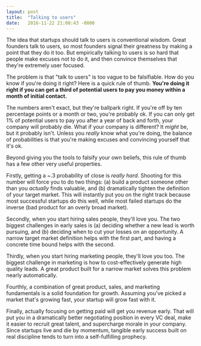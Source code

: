 ```yaml
---
layout: post
title:  "Talking to users"
date:   2016-11-22 21:08:43 -0800
---
```


The idea that startups should talk to users is conventional
wisdom. Great founders talk to users, so most founders signal their
greatness by making a point that they do it too. But empirically
talking to users is so hard that people make excuses not to do it, and
then convince themselves that they're extremely user focused.

The problem is that "talk to users" is too vague to be
falsifiable. How do you know if you're doing it right? Here is a quick
rule of thumb. __You're doing it right if you can get a third of
potential users to pay you money within a month of initial contact.__

The numbers aren't exact, but they're ballpark right. If you're off by
ten percentage points or a month or two, you're probably ok. If you
can only get 1% of potential users to pay you after a year of back and
forth, your company will probably die. What if your company is
different? It _might_ be, but it probably isn't. Unless you _really_
know what you're doing, the balance of probabilities is that you're
making excuses and convincing yourself that it's ok.

Beyond giving you the tools to falsify your own beliefs, this rule of
thumb has a few other very useful properties.

Firstly, getting a ~.3 probability of close is _really hard_. Shooting
for this number will force you to do two things: (a) build a product
someone other than you _actually_ finds valuable, and (b) dramatically
tighten the definition of your target market. This will instantly put
you on the right track because most successful startups do this well,
while most failed startups do the inverse (bad product for an overly
broad market).

Secondly, when you start hiring sales people, they'll love you. The
two biggest challenges in early sales is (a) deciding whether a new
lead is worth pursuing, and (b) deciding when to cut your losses on an
opportunity. A narrow target market definition helps with the first
part, and having a concrete time bound helps with the second.

Thirdly, when you start hiring marketing people, they'll love you
too. The biggest challenge in marketing is how to cost-effectively
generate high quality leads. A great product built for a narrow market
solves this problem nearly automatically.

Fourthly, a combination of great product, sales, and marketing
fundamentals is a solid foundation for growth. Assuming you've picked
a market that's growing fast, your startup will grow fast with it.

Finally, actually focusing on getting paid will get you revenue
early. That will put you in a dramatically better negotiating position
in every VC deal, make it easier to recruit great talent, and
supercharge morale in your company. Since startups live and die by
momentum, tangible early success built on real discipline tends to
turn into a self-fulfilling prophecy.



